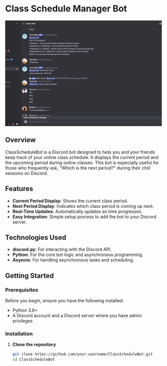 # Class Schedule Manager Bot
![Demo](Bot_demo.png)
## Overview

ClassScheduleBot is a Discord bot designed to help you and your friends keep track of your online class schedule. It displays the current period and the upcoming period during online classes. This bot is especially useful for those who frequently ask, "Which is the next period?" during their chill sessions on Discord.

## Features

- **Current Period Display**: Shows the current class period.
- **Next Period Display**: Indicates which class period is coming up next.
- **Real-Time Updates**: Automatically updates as time progresses.
- **Easy Integration**: Simple setup process to add the bot to your Discord server.

## Technologies Used

- **discord.py**: For interacting with the Discord API.
- **Python**: For the core bot logic and asynchronous programming.
- **Asyncio**: For handling asynchronous tasks and scheduling.

## Getting Started

### Prerequisites

Before you begin, ensure you have the following installed:

- Python 3.6+
- A Discord account and a Discord server where you have admin privileges

### Installation

1. **Clone the repository**

   ```bash
   git clone https://github.com/your-username/ClassScheduleBot.git
   cd ClassScheduleBot
